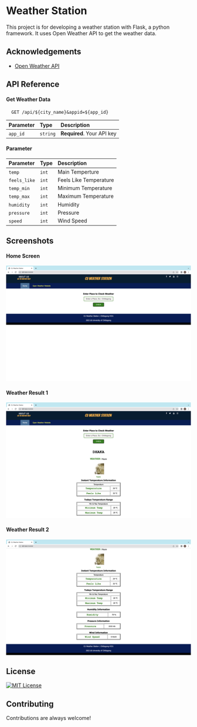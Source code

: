 # Weather Station

This project is for developing a weather station with Flask, a python framework. It uses Open Weather API to get the weather data.

## Acknowledgements

- [Open Weather API](https://openweathermap.org/api)

## API Reference

#### Get Weather Data

```http
  GET /api/${city_name}&appid=${app_id}
```

| Parameter | Type     | Description                |
| :-------- | :------- | :------------------------- |
| `app_id`  | `string` | **Required**. Your API key |

#### Parameter

| Parameter    | Type  | Description            |
| :----------- | :---- | :--------------------- |
| `temp`       | `int` | Main Temperture        |
| `feels_like` | `int` | Feels Like Temperature |
| `temp_min`   | `int` | Minimum Temperature    |
| `temp_max`   | `int` | Maximum Temperature    |
| `humidity`   | `int` | Humidity               |
| `pressure`   | `int` | Pressure               |
| `speed`      | `int` | Wind Speed             |

## Screenshots

#### Home Screen

![home-page](https://github.com/Jyoti-Chakma/Weather-Station-with-Flask/blob/master/Screenshots/home.png)

#### Weather Result 1

![weather1](https://github.com/Jyoti-Chakma/Weather-Station-with-Flask/blob/master/Screenshots/result1.png)

#### Weather Result 2

![weather2](https://github.com/Jyoti-Chakma/Weather-Station-with-Flask/blob/master/Screenshots/result2.png)

## License

[![MIT License](https://img.shields.io/badge/License-MIT-green.svg)](https://github.com/Jyoti-Chakma/Weather-Station-with-Flask/blob/master/LICENSE.txt)

## Contributing

Contributions are always welcome!
